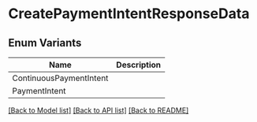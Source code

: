 # CreatePaymentIntentResponseData

## Enum Variants

| Name | Description |
|---- | -----|
| ContinuousPaymentIntent |  |
| PaymentIntent |  |

[[Back to Model list]](../README.md#documentation-for-models) [[Back to API list]](../README.md#documentation-for-api-endpoints) [[Back to README]](../README.md)


